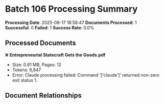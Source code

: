 # Batch 106 Processing Summary

**Processing Date**: 2025-08-17 18:58:47
**Documents Processed**: 1
**Successful**: 0
**Failed**: 1
**Success Rate**: 0.0%

## Processed Documents

❌ **Entrepreneurial Statecraft Gets the Goods.pdf**
   - Size: 0.61 MB, Pages: 12
   - Tokens: 6,847
   - Error: Claude processing failed: Command '['claude']' returned non-zero exit status 1.

## Document Relationships
